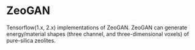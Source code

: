 # ZeoGAN

Tensorflow(1.x, 2.x) implementations of ZeoGAN.
ZeoGAN can generate energy/material shapes (three channel, and three-dimensional voxels) of pure-silica zeolites.
